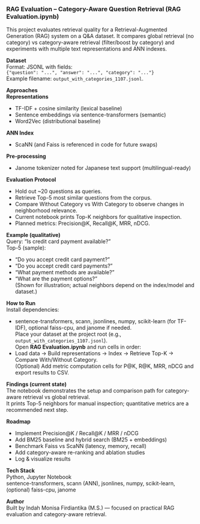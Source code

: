 ### RAG Evaluation – Category-Aware Question Retrieval (RAG Evaluation.ipynb)
This project evaluates retrieval quality for a Retrieval-Augmented Generation (RAG) system on a Q&A dataset. It compares global retrieval (no category) vs category-aware retrieval (filter/boost by category) and experiments with multiple text representations and ANN indexes.

**Dataset**  
Format: JSONL with fields:  
`{"question": "...", "answer": "...", "category": "..."}`  
Example filename: `output_with_categories_1107.jsonl`.

**Approaches**  
**Representations**  
- TF-IDF + cosine similarity (lexical baseline)  
- Sentence embeddings via sentence-transformers (semantic)  
- Word2Vec (distributional baseline)

**ANN Index**  
- ScaNN (and Faiss is referenced in code for future swaps)

**Pre-processing**  
- Janome tokenizer noted for Japanese text support (multilingual-ready)

**Evaluation Protocol**  
- Hold out ~20 questions as queries.  
- Retrieve Top-5 most similar questions from the corpus.  
- Compare Without Category vs With Category to observe changes in neighborhood relevance.  
- Current notebook prints Top-K neighbors for qualitative inspection.  
- Planned metrics: Precision@K, Recall@K, MRR, nDCG.

**Example (qualitative)**  
Query: “Is credit card payment available?”  
Top-5 (sample):  
- “Do you accept credit card payment?”  
- “Do you accept credit card payments?”  
- “What payment methods are available?”  
- “What are the payment options?”  
(Shown for illustration; actual neighbors depend on the index/model and dataset.)

**How to Run**  
Install dependencies:  
- sentence-transformers, scann, jsonlines, numpy, scikit-learn (for TF-IDF), optional faiss-cpu, and janome if needed.  
Place your dataset at the project root (e.g., `output_with_categories_1107.jsonl`).  
Open **RAG Evaluation.ipynb** and run cells in order:  
- Load data → Build representations → Index → Retrieve Top-K → Compare With/Without Category.  
(Optional) Add metric computation cells for P@K, R@K, MRR, nDCG and export results to CSV.

**Findings (current state)**  
The notebook demonstrates the setup and comparison path for category-aware retrieval vs global retrieval.  
It prints Top-5 neighbors for manual inspection; quantitative metrics are a recommended next step.

**Roadmap**  
- Implement Precision@K / Recall@K / MRR / nDCG  
- Add BM25 baseline and hybrid search (BM25 + embeddings)  
- Benchmark Faiss vs ScaNN (latency, memory, recall)  
- Add category-aware re-ranking and ablation studies  
- Log & visualize results

**Tech Stack**  
Python, Jupyter Notebook  
sentence-transformers, scann (ANN), jsonlines, numpy, scikit-learn, (optional) faiss-cpu, janome

**Author**  
Built by Indah Monisa Firdiantika (M.S.) — focused on practical RAG evaluation and category-aware retrieval.
